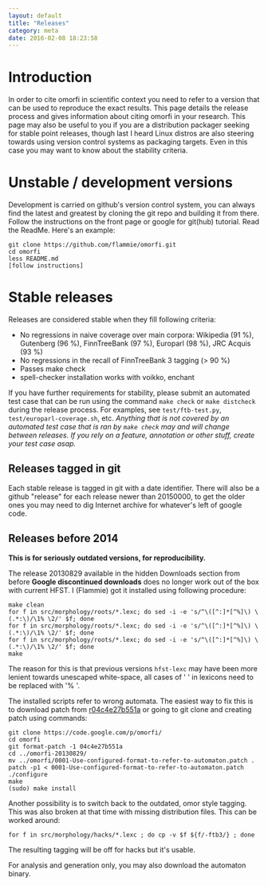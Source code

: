 ```yaml
---
layout: default
title: "Releases"
category: meta
date: 2016-02-08 18:23:58
---
```



# Introduction

In order to cite omorfi in scientific context you need to refer to a version
that can be used to reproduce the exact results. This page details the release
process and gives information about citing omorfi in your research. This page
may also be useful to you if you are a distribution packager seeking for stable
point releases, though last I heard Linux distros are also steering towards
using version control systems as packaging targets. Even in this case you may
want to know about the stability criteria.

# Unstable / development versions

Development is carried on github's version control system, you can always find
the latest and greatest by cloning the git repo and building it from there.
Follow the instructions on the  front page or google for git(hub) tutorial.
Read the ReadMe. Here's an example:

```
git clone https://github.com/flammie/omorfi.git
cd omorfi
less README.md
[follow instructions]
```

# Stable releases

Releases are considered stable when they fill following criteria:

  * No regressions in naive coverage over main corpora: Wikipedia (91 %),
    Gutenberg (96 %), FinnTreeBank (97 %), Europarl (98 %), JRC Acquis (93 %)
  * No regressions in the recall of FinnTreeBank 3 tagging (> 90 %)
  * Passes make check
  * spell-checker installation works with voikko, enchant

If you have further requirements for stability, please submit an automated test
case that can be run using the command `make check` or `make distcheck` during
the release process. For examples, see `test/ftb-test.py`,
`test/europarl-coverage.sh`, etc. *Anything that is not covered by an automated
test case that is ran by `make check` may and will change between releases. If
you rely on a feature, annotation or other stuff, create your test case asap.*

## Releases tagged in git ##

Each stable release is tagged in git with a date identifier. There will also be a
github "release" for each release newer than 20150000, to get the older ones
you may need to dig Internet archive for whatever's left of google code.

## Releases before 2014 ##

**This is for seriously outdated versions, for reproducibility.**

The release 20130829 available in the hidden Downloads section from before
**Google discontinued downloads** does no longer work out of the box with
current HFST. I (Flammie) got it installed using following procedure:

```
make clean
for f in src/morphology/roots/*.lexc; do sed -i -e 's/^\([^:]*[^%]\) \(.*:\)/\1% \2/' $f; done
for f in src/morphology/roots/*.lexc; do sed -i -e 's/^\([^:]*[^%]\) \(.*:\)/\1% \2/' $f; done
for f in src/morphology/roots/*.lexc; do sed -i -e 's/^\([^:]*[^%]\) \(.*:\)/\1% \2/' $f; done
make
```

The reason for this is that previous versions `hfst-lexc` may have been more
lenient towards unescaped white-space, all cases of ' ' in lexicons need to be
replaced with '% '.

The installed scripts refer to wrong automata. The easiest way to fix this is
to download patch from
[r04c4e27b551a](https://code.google.com/p/omorfi/source/detail?r=04c4e27b551a2bdef8cdc91e97b2c4b3a79f7d3b)
or going to git clone and creating patch using commands:

```
git clone https://code.google.com/p/omorfi/
cd omorfi
git format-patch -1 04c4e27b551a
cd ../omorfi-20130829/
mv ../omorfi/0001-Use-configured-format-to-refer-to-automaton.patch .
patch -p1 < 0001-Use-configured-format-to-refer-to-automaton.patch
./configure
make
(sudo) make install
```

Another possibility is to switch back to the outdated, omor style tagging. This
was also broken at that time with missing distribution files. This can be
worked around:

```
for f in src/morphology/hacks/*.lexc ; do cp -v $f ${f/-ftb3/} ; done
```

The resulting tagging will be off for hacks but it's usable.

For analysis and generation only, you may also download the automaton binary.
